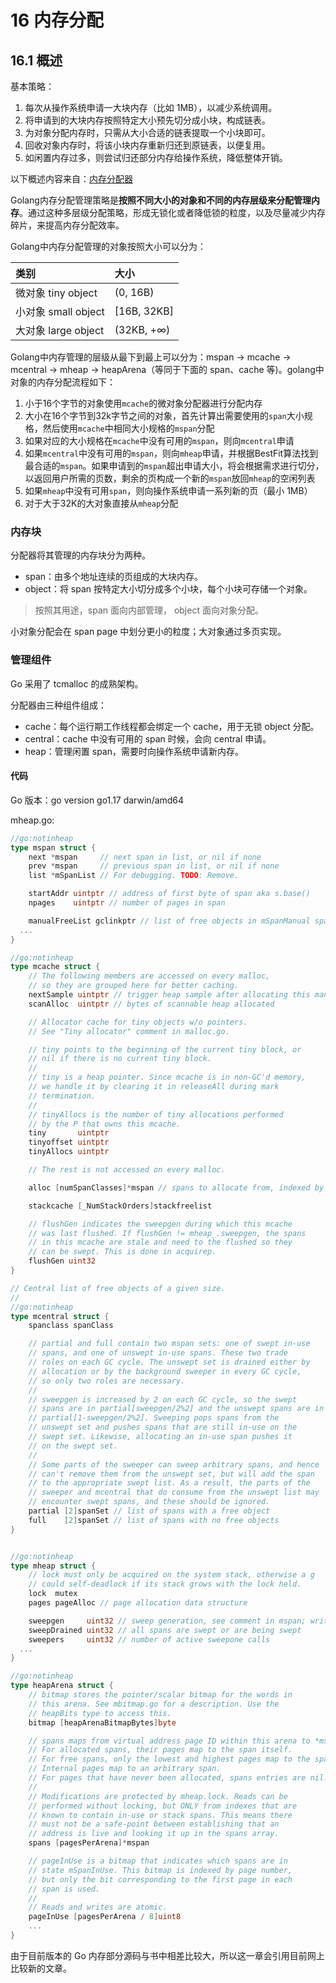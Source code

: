 # 16 内存分配

## 16.1 概述

基本策略：

1. 每次从操作系统申请一大块内存（比如 1MB），以减少系统调用。
2. 将申请到的大块内存按照特定大小预先切分成小块，构成链表。
3. 为对象分配内存时，只需从大小合适的链表提取一个小块即可。
4. 回收对象内存时，将该小块内存重新归还到原链表，以便复用。
5. 如闲置内存过多，则尝试归还部分内存给操作系统，降低整体开销。

以下概述内容来自：[内存分配器](https://go.cyub.vip/memory/allocator.html#id1)

Golang内存分配管理策略是**按照不同大小的对象和不同的内存层级来分配管理内存**。通过这种多层级分配策略，形成无锁化或者降低锁的粒度，以及尽量减少内存碎片，来提高内存分配效率。

Golang中内存分配管理的对象按照大小可以分为：

| 类别                | 大小        |
| :------------------ | :---------- |
| 微对象 tiny object  | (0, 16B)    |
| 小对象 small object | [16B, 32KB] |
| 大对象 large object | (32KB, +∞)  |

Golang中内存管理的层级从最下到最上可以分为：mspan -> mcache -> mcentral -> mheap -> heapArena（等同于下面的 span、cache 等)。golang中对象的内存分配流程如下：

1. 小于16个字节的对象使用`mcache`的微对象分配器进行分配内存
2. 大小在16个字节到32k字节之间的对象，首先计算出需要使用的`span`大小规格，然后使用`mcache`中相同大小规格的`mspan`分配
3. 如果对应的大小规格在`mcache`中没有可用的`mspan`，则向`mcentral`申请
4. 如果`mcentral`中没有可用的`mspan`，则向`mheap`申请，并根据BestFit算法找到最合适的`mspan`。如果申请到的`mspan`超出申请大小，将会根据需求进行切分，以返回用户所需的页数，剩余的页构成一个新的`mspan`放回`mheap`的空闲列表
5. 如果`mheap`中没有可用`span`，则向操作系统申请一系列新的页（最小 1MB）
6. 对于大于32K的大对象直接从`mheap`分配

### 内存块

分配器将其管理的内存块分为两种。

- span：由多个地址连续的页组成的大块内存。
- object：将 span 按特定大小切分成多个小块，每个小块可存储一个对象。

> 按照其用途，span 面向内部管理， object 面向对象分配。

小对象分配会在 span page 中划分更小的粒度；大对象通过多页实现。

### 管理组件

Go 采用了 tcmalloc 的成熟架构。

分配器由三种组件组成：

- cache：每个运行期工作线程都会绑定一个 cache，用于无锁 object 分配。
- central：cache 中没有可用的 span 时候，会向 central 申请。
- heap：管理闲置 span，需要时向操作系统申请新内存。



#### 代码

Go 版本：go version go1.17 darwin/amd64

mheap.go:

```go
//go:notinheap
type mspan struct {
	next *mspan     // next span in list, or nil if none
	prev *mspan     // previous span in list, or nil if none
	list *mSpanList // For debugging. TODO: Remove.

	startAddr uintptr // address of first byte of span aka s.base()
	npages    uintptr // number of pages in span

	manualFreeList gclinkptr // list of free objects in mSpanManual spans
  ...
}

//go:notinheap
type mcache struct {
	// The following members are accessed on every malloc,
	// so they are grouped here for better caching.
	nextSample uintptr // trigger heap sample after allocating this many bytes
	scanAlloc  uintptr // bytes of scannable heap allocated

	// Allocator cache for tiny objects w/o pointers.
	// See "Tiny allocator" comment in malloc.go.

	// tiny points to the beginning of the current tiny block, or
	// nil if there is no current tiny block.
	//
	// tiny is a heap pointer. Since mcache is in non-GC'd memory,
	// we handle it by clearing it in releaseAll during mark
	// termination.
	//
	// tinyAllocs is the number of tiny allocations performed
	// by the P that owns this mcache.
	tiny       uintptr
	tinyoffset uintptr
	tinyAllocs uintptr

	// The rest is not accessed on every malloc.

	alloc [numSpanClasses]*mspan // spans to allocate from, indexed by spanClass

	stackcache [_NumStackOrders]stackfreelist

	// flushGen indicates the sweepgen during which this mcache
	// was last flushed. If flushGen != mheap_.sweepgen, the spans
	// in this mcache are stale and need to the flushed so they
	// can be swept. This is done in acquirep.
	flushGen uint32
}

// Central list of free objects of a given size.
//
//go:notinheap
type mcentral struct {
	spanclass spanClass

	// partial and full contain two mspan sets: one of swept in-use
	// spans, and one of unswept in-use spans. These two trade
	// roles on each GC cycle. The unswept set is drained either by
	// allocation or by the background sweeper in every GC cycle,
	// so only two roles are necessary.
	//
	// sweepgen is increased by 2 on each GC cycle, so the swept
	// spans are in partial[sweepgen/2%2] and the unswept spans are in
	// partial[1-sweepgen/2%2]. Sweeping pops spans from the
	// unswept set and pushes spans that are still in-use on the
	// swept set. Likewise, allocating an in-use span pushes it
	// on the swept set.
	//
	// Some parts of the sweeper can sweep arbitrary spans, and hence
	// can't remove them from the unswept set, but will add the span
	// to the appropriate swept list. As a result, the parts of the
	// sweeper and mcentral that do consume from the unswept list may
	// encounter swept spans, and these should be ignored.
	partial [2]spanSet // list of spans with a free object
	full    [2]spanSet // list of spans with no free objects
}


//go:notinheap
type mheap struct {
	// lock must only be acquired on the system stack, otherwise a g
	// could self-deadlock if its stack grows with the lock held.
	lock  mutex
	pages pageAlloc // page allocation data structure

	sweepgen     uint32 // sweep generation, see comment in mspan; written during STW
	sweepDrained uint32 // all spans are swept or are being swept
	sweepers     uint32 // number of active sweepone calls
  ...
}

//go:notinheap
type heapArena struct {
	// bitmap stores the pointer/scalar bitmap for the words in
	// this arena. See mbitmap.go for a description. Use the
	// heapBits type to access this.
	bitmap [heapArenaBitmapBytes]byte

	// spans maps from virtual address page ID within this arena to *mspan.
	// For allocated spans, their pages map to the span itself.
	// For free spans, only the lowest and highest pages map to the span itself.
	// Internal pages map to an arbitrary span.
	// For pages that have never been allocated, spans entries are nil.
	//
	// Modifications are protected by mheap.lock. Reads can be
	// performed without locking, but ONLY from indexes that are
	// known to contain in-use or stack spans. This means there
	// must not be a safe-point between establishing that an
	// address is live and looking it up in the spans array.
	spans [pagesPerArena]*mspan

	// pageInUse is a bitmap that indicates which spans are in
	// state mSpanInUse. This bitmap is indexed by page number,
	// but only the bit corresponding to the first page in each
	// span is used.
	//
	// Reads and writes are atomic.
	pageInUse [pagesPerArena / 8]uint8
	...
}


```



由于目前版本的 Go 内存部分源码与书中相差比较大，所以这一章会引用目前网上比较新的文章。

